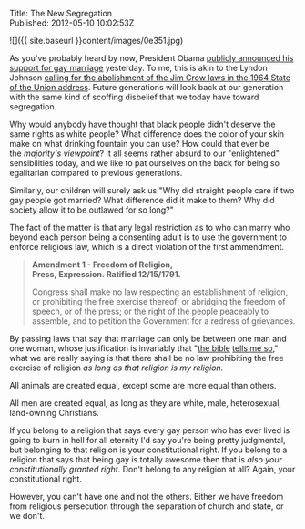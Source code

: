 Title: The New Segregation  
Published: 2012-05-10 10:02:53Z 
  
![]({{ site.baseurl }}content/images/0e351.jpg)

As you've probably heard by now, President Obama <a href="http://online.wsj.com/article/SB10001424052702304070304577394332545729926.html" target="_blank">publicly announced his support for gay marriage</a> yesterday. To me, this is akin to the Lyndon Johnson <a href="http://en.wikipedia.org/wiki/Jim_Crow_laws#End_of_de_jure_segregation" target="_blank">calling for the abolishment of the Jim Crow laws in the 1964 State of the Union address</a>. Future generations will look back at our generation with the same kind of scoffing disbelief that we today have toward segregation.

Why would anybody have thought that black people didn't deserve the same rights as white people? What difference does the color of your skin make on what drinking fountain you can use? How could that ever be the <em>majority's viewpoint</em>? It all seems rather absurd to our "enlightened" sensibilities today, and we like to pat ourselves on the back for being so egalitarian compared to previous generations.

Similarly, our children will surely ask us "Why did straight people care if two gay people got married? What difference did it make to them? Why did society allow it to be outlawed for so long?"

The fact of the matter is that any legal restriction as to who can marry who beyond each person being a consenting adult is to use the government to enforce religious law, which is a direct violation of the first ammendment.

> **Amendment 1 - Freedom of Religion, Press, Expression. Ratified 12/15/1791.**
> 
> Congress shall make no law respecting an establishment of religion, or prohibiting the free exercise thereof; or abridging the freedom of speech, or of the press; or the right of the people peaceably to assemble, and to petition the Government for a redress of grievances.</blockquote>

By passing laws that say that marriage can only be between one man and one woman, whose justification is invariably that "<a title="An Open Letter to People Who Quote the Old Testament" href="/2012/02/an-open-letter-to-people-who-quote-the-old">the bible</a> <a title="Quoting the Old Testament – Addendum" href="/2012/05/quoting-the-old-testament-addendum">tells me so</a>," what we are really saying is that there shall be no law prohibiting the free exercise of religion <em>as long as that religion is my religion.</em>

All animals are created equal, except some are more equal than others.

All men are created equal, as long as they are white, male, heterosexual, land-owning Christians.

If you belong to a religion that says every gay person who has ever lived is going to burn in hell for all eternity I'd say you're being pretty judgmental, but belonging to that religion is your constitutional right. If you belong to a religion that says that being gay is totally awesome then that is <em>also your constitutionally granted right</em>. Don't belong to any religion at all? Again, your constitutional right.

However, you can't have one and not the others. Either we have freedom from religious persecution through the separation of church and state, or we don't.